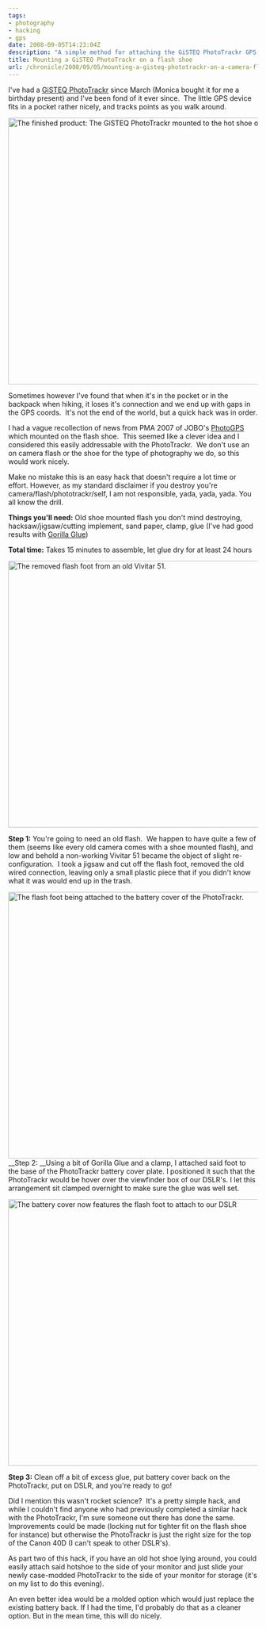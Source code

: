 ```yaml
---
tags:
- photography
- hacking
- gps
date: 2008-09-05T14:23:04Z
description: "A simple method for attaching the GiSTEQ PhotoTrackr GPS device onto the flash shoe of your digital camera."
title: Mounting a GiSTEQ PhotoTrackr on a flash shoe
url: /chronicle/2008/09/05/mounting-a-gisteq-phototrackr-on-a-camera-flash-shoe/
---
```


I've had a <a href="http://www.gisteq.com/PhotoTrackrProducts.php">GiSTEQ PhotoTrackr</a> since March (Monica bought it for me a birthday present) and I've been fond of it ever since.  The little GPS device fits in a pocket rather nicely, and tracks points as you walk around.

<img decoding="async" loading="lazy" width="800" height="538" src="https://storage.googleapis.com/jdr-public-imgs/blog-archive/2008/09/finished.jpg" alt="The finished product: The GiSTEQ PhotoTrackr mounted to the hot shoe of the Canon 40D." />

Sometimes however I've found that when it's in the pocket or in the backpack when hiking, it loses it's connection and we end up with gaps in the GPS coords.  It's not the end of the world, but a quick hack was in order.

I had a vague recollection of news from PMA 2007 of JOBO's <a href="http://www.jobo.com/web/photoGPS.221.0.html">PhotoGPS</a> which mounted on the flash shoe.  This seemed like a clever idea and I considered this easily addressable with the PhotoTrackr.  We don't use an on camera flash or the shoe for the type of photography we do, so this would work nicely.

Make no mistake this is an easy hack that doesn't require a lot time or effort.  However, as my standard disclaimer if you destroy you're camera/flash/phototrackr/self, I am not responsible, yada, yada, yada.  You all know the drill.

__Things you'll need:__ Old shoe mounted flash you don't mind destroying, hacksaw/jigsaw/cutting implement, sand paper, clamp, glue (I've had good results with <a href="http://www.gorillaglue.com/">Gorilla Glue</a>)

__Total time:__ Takes 15 minutes to assemble, let glue dry for at least 24 hours

<img decoding="async" loading="lazy" width="800" height="538" alt="The removed flash foot from an old Vivitar 51." src="/images/blog/2008/09/flash_foot.jpg">

__Step 1:__ You're going to need an old flash.  We happen to have quite a few of them (seems like every old camera comes with a shoe mounted flash), and low and behold a non-working Vivitar 51 became the object of slight re-configuration.  I took a jigsaw and cut off the flash foot, removed the old wired connection, leaving only a small plastic piece that if you didn't know what it was would end up in the trash.

<img decoding="async" loading="lazy" width="800" height="538" src="https://storage.googleapis.com/jdr-public-imgs/blog-archive/2008/09/clamped_flash_foot.jpg" alt="The flash foot being attached to the battery cover of the PhotoTrackr." title="The flash foot being attached to the battery cover of the PhotoTrackr." width="350" height="233" class="imgleft size-full wp-image-51" />__Step 2: __Using a bit of Gorilla Glue and a clamp, I attached said foot to the base of the PhotoTrackr battery cover plate.  I positioned it such that the PhotoTrackr would be hover over the viewfinder box of our DSLR's.  I let this arrangement sit clamped overnight to make sure the glue was well set.

<img decoding="async" loading="lazy" width="800" height="538" src="https://storage.googleapis.com/jdr-public-imgs/blog-archive/2008/09/quick_look.jpg" alt="The battery cover now features the flash foot to attach to our DSLR">

__Step 3:__ Clean off a bit of excess glue, put battery cover back on the PhotoTrackr, put on DSLR, and you're ready to go!

Did I mention this wasn't rocket science?  It's a pretty simple hack, and while I couldn't find anyone who had previously completed a similar hack with the PhotoTrackr, I'm sure someone out there has done the same.  Improvements could be made (locking nut for tighter fit on the flash shoe for instance) but otherwise the PhotoTrackr is just the right size for the top of the Canon 40D (I can't speak to other DSLR's).

As part two of this hack, if you have an old hot shoe lying around, you could easily attach said hotshoe to the side of your monitor and just slide your newly case-modded PhotoTrackr to the side of your monitor for storage (it's on my list to do this evening).

An even better idea would be a molded option which would just replace the existing battery back.  If I had the time, I'd probably do that as a cleaner option.  But in the mean time, this will do nicely.
